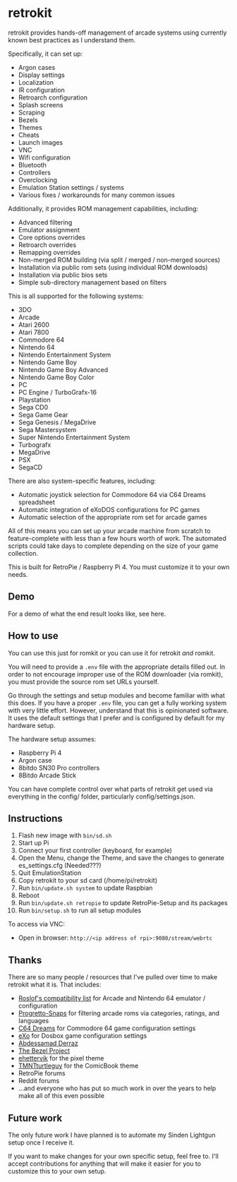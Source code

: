 # retrokit

retrokit provides hands-off management of arcade systems using currently known best
practices as I understand them.

Specifically, it can set up:

* Argon cases
* Display settings
* Localization
* IR configuration
* Retroarch configuration
* Splash screens
* Scraping
* Bezels
* Themes
* Cheats
* Launch images
* VNC
* Wifi configuration
* Bluetooth
* Controllers
* Overclocking
* Emulation Station settings / systems
* Various fixes / workarounds for many common issues

Additionally, it provides ROM management capabilities, including:

* Advanced filtering
* Emulator assignment
* Core options overrides
* Retroarch overrides
* Remapping overrides
* Non-merged ROM building (via split / merged / non-merged sources)
* Installation via public rom sets (using individual ROM downloads)
* Installation via public bios sets
* Simple sub-directory management based on filters

This is all supported for the following systems:

* 3DO
* Arcade
* Atari 2600
* Atari 7800
* Commodore 64
* Nintendo 64
* Nintendo Entertainment System
* Nintendo Game Boy
* Nintendo Game Boy Advanced
* Nintendo Game Boy Color
* PC
* PC Engine / TurboGrafx-16
* Playstation
* Sega CD0
* Sega Game Gear
* Sega Genesis / MegaDrive
* Sega Mastersystem
* Super Nintendo Entertainment System
* Turbografx
* MegaDrive
* PSX
* SegaCD

There are also system-specific features, including:

* Automatic joystick selection for Commodore 64 via C64 Dreams spreadsheet
* Automatic integration of eXoDOS configurations for PC games
* Automatic selection of the appropriate rom set for arcade games

All of this means you can set up your arcade machine from scratch to feature-complete
with less than a few hours worth of work.  The automated scripts could take
days to complete depending on the size of your game collection.

This is built for RetroPie / Raspberry Pi 4.  You must customize it to your
own needs.

## Demo

For a demo of what the end result looks like, see here.

## How to use

You can use this just for romkit or you can use it for retrokit *and* romkit.

You will need to provide a `.env` file with the appropriate details filled out.
In order to not encourage improper use of the ROM downloader (via romkit), you
must provide the source rom set URLs yourself.

Go through the settings and setup modules and become familiar with what this does.
If you have a proper `.env` file, you can get a fully working system with very
little effort.  However, understand that this is opinionated software.  It uses
the default settings that I prefer and is configured by default for my hardware
setup.

The hardware setup assumes:

* Raspberry Pi 4
* Argon case
* 8bitdo SN30 Pro controllers
* 8Bitdo Arcade Stick

You can have complete control over what parts of retrokit get used via everything
in the config/ folder, particularly config/settings.json.

## Instructions

1. Flash new image with `bin/sd.sh`
1. Start up Pi
1. Connect your first controller (keyboard, for example)
1. Open the Menu, change the Theme, and save the changes to generate es_settings.cfg (Needed???)
1. Quit EmulationStation
1. Copy retrokit to your sd card (/home/pi/retrokit)
1. Run `bin/update.sh system` to update Raspbian
1. Reboot
1. Run `bin/update.sh retropie` to update RetroPie-Setup and its packages
1. Run `bin/setup.sh` to run all setup modules

To access via VNC:

* Open in browser: `http://<ip address of rpi>:9080/stream/webrtc`

## Thanks

There are so many people / resources that I've pulled over time to make
retrokit what it is.  That includes:

* [Roslof's compatibility list](https://docs.google.com/spreadsheets/d/1Rq4shU1RUSdcc7cTVWeORMD-mcO6BwXwQ7TGw8f5_zw/edit#gid=1985896929) for Arcade and Nintendo 64 emulator / configuration
* [Progretto-Snaps](https://www.progettosnaps.net/) for filtering arcade roms via categories, ratings, and languages
* [C64 Dreams](https://www.zombs-lair.com/c64-dreams) for Commodore 64 game configuration settings
* [eXo](https://***REMOVED***) for Dosbox game configuration settings
* [Abdessamad Derraz](https://github.com/Abdess)
* [The Bezel Project](https://github.com/thebezelproject)
* [ehettervik](https://github.com/ehettervik) for the pixel theme
* [TMNTturtleguy](https://github.com/TMNTturtleguy) for the ComicBook theme
* RetroPie forums
* Reddit forums
* ...and everyone who has put so much work in over the years to help make all of this even possible

## Future work

The only future work I have planned is to automate my Sinden Lightgun setup once I
receive it.

If you want to make changes for your own specific setup, feel free to.  I'll accept
contributions for anything that will make it easier for you to customize this to your
own setup.
